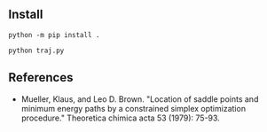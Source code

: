 <h2>Install</h2>

```
python -m pip install .
```

```
python traj.py

```



<h2>References</h2>

- Mueller, Klaus, and Leo D. Brown. "Location of saddle points and
minimum energy paths by a constrained simplex optimization procedure."
Theoretica chimica acta 53 (1979): 75-93.
